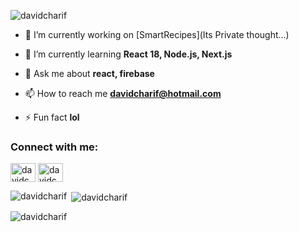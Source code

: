 <p align="left"> <img src="https://komarev.com/ghpvc/?username=davidcharif&label=Profile%20views&color=0e75b6&style=flat" alt="davidcharif" /> </p>

- 🔭 I’m currently working on [SmartRecipes](Its Private thought...)

- 🌱 I’m currently learning **React 18, Node.js, Next.js**

- 💬 Ask me about **react, firebase**

- 📫 How to reach me **davidcharif@hotmail.com**

- ⚡ Fun fact **lol**

<h3 align="left">Connect with me:</h3>
<p align="left">
<a href="https://linkedin.com/in/davidcharif" target="blank"><img align="center" src="https://raw.githubusercontent.com/rahuldkjain/github-profile-readme-generator/master/src/images/icons/Social/linked-in-alt.svg" alt="davidcharif" height="30" width="40" /></a>
<a href="https://www.hackerrank.com/davidcharif" target="blank"><img align="center" src="https://raw.githubusercontent.com/rahuldkjain/github-profile-readme-generator/master/src/images/icons/Social/hackerrank.svg" alt="davidcharif" height="30" width="40" /></a>
</p>

<p><img align="left" src="https://github-readme-stats.vercel.app/api/top-langs?username=davidcharif&show_icons=true&theme=tokyonight&locale=en&layout=compact" alt="davidcharif" /></p>

<p>&nbsp;<img align="center" src="https://github-readme-stats.vercel.app/api?username=davidcharif&show_icons=true&theme=radical&title_color=ff0000&locale=en" alt="davidcharif" /></p>

<p><img align="center" src="https://github-readme-streak-stats.herokuapp.com/?user=davidcharif&" alt="davidcharif" /></p>
